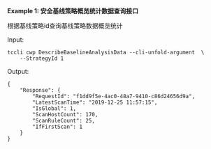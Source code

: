 **Example 1: 安全基线策略概览统计数据查询接口**

根据基线策略id查询基线策略数据概览统计

Input: 

```
tccli cwp DescribeBaselineAnalysisData --cli-unfold-argument  \
    --StrategyId 1
```

Output: 
```
{
    "Response": {
        "RequestId": "f1dd9f5e-4ac0-48a7-9410-c86d24656d9a",
        "LatestScanTime": "2019-12-25 11:57:15",
        "IsGlobal": 1,
        "ScanHostCount": 170,
        "ScanRuleCount": 25,
        "IfFirstScan": 1
    }
}
```

